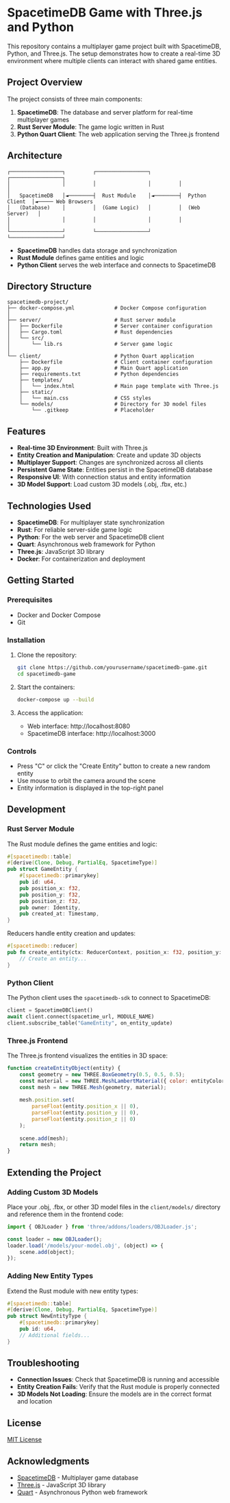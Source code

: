 # SpacetimeDB Game with Three.js and Python

This repository contains a multiplayer game project built with SpacetimeDB, Python, and Three.js. The setup demonstrates how to create a real-time 3D environment where multiple clients can interact with shared game entities.

## Project Overview

The project consists of three main components:

1. **SpacetimeDB**: The database and server platform for real-time multiplayer games
2. **Rust Server Module**: The game logic written in Rust
3. **Python Quart Client**: The web application serving the Three.js frontend

## Architecture

```
┌─────────────────┐         ┌─────────────────┐         ┌─────────────────┐
│                 │         │                 │         │                 │
│   SpacetimeDB   │◄────────┤  Rust Module    │◄────────┤  Python Client  │◄───── Web Browsers
│   (Database)    │         │  (Game Logic)   │         │  (Web Server)   │
│                 │         │                 │         │                 │
└─────────────────┘         └─────────────────┘         └─────────────────┘
```

- **SpacetimeDB** handles data storage and synchronization
- **Rust Module** defines game entities and logic
- **Python Client** serves the web interface and connects to SpacetimeDB

## Directory Structure

```
spacetimedb-project/
├── docker-compose.yml             # Docker Compose configuration
│
├── server/                        # Rust server module
│   ├── Dockerfile                 # Server container configuration 
│   ├── Cargo.toml                 # Rust dependencies
│   └── src/
│       └── lib.rs                 # Server game logic
│
└── client/                        # Python Quart application
    ├── Dockerfile                 # Client container configuration
    ├── app.py                     # Main Quart application
    ├── requirements.txt           # Python dependencies
    ├── templates/
    │   └── index.html             # Main page template with Three.js
    ├── static/
    │   └── main.css               # CSS styles
    └── models/                    # Directory for 3D model files
        └── .gitkeep               # Placeholder
```

## Features

- **Real-time 3D Environment**: Built with Three.js
- **Entity Creation and Manipulation**: Create and update 3D objects
- **Multiplayer Support**: Changes are synchronized across all clients
- **Persistent Game State**: Entities persist in the SpacetimeDB database
- **Responsive UI**: With connection status and entity information
- **3D Model Support**: Load custom 3D models (.obj, .fbx, etc.)

## Technologies Used

- **SpacetimeDB**: For multiplayer state synchronization
- **Rust**: For reliable server-side game logic
- **Python**: For the web server and SpacetimeDB client
- **Quart**: Asynchronous web framework for Python
- **Three.js**: JavaScript 3D library
- **Docker**: For containerization and deployment

## Getting Started

### Prerequisites

- Docker and Docker Compose
- Git

### Installation

1. Clone the repository:
   ```bash
   git clone https://github.com/yourusername/spacetimedb-game.git
   cd spacetimedb-game
   ```

2. Start the containers:
   ```bash
   docker-compose up --build
   ```

3. Access the application:
   - Web interface: http://localhost:8080
   - SpacetimeDB interface: http://localhost:3000

### Controls

- Press "C" or click the "Create Entity" button to create a new random entity
- Use mouse to orbit the camera around the scene
- Entity information is displayed in the top-right panel

## Development

### Rust Server Module

The Rust module defines the game entities and logic:

```rust
#[spacetimedb::table]
#[derive(Clone, Debug, PartialEq, SpacetimeType)]
pub struct GameEntity {
    #[spacetimedb::primarykey]
    pub id: u64,
    pub position_x: f32,
    pub position_y: f32,
    pub position_z: f32,
    pub owner: Identity,
    pub created_at: Timestamp,
}
```

Reducers handle entity creation and updates:

```rust
#[spacetimedb::reducer]
pub fn create_entity(ctx: ReducerContext, position_x: f32, position_y: f32, position_z: f32) -> u64 {
    // Create an entity...
}
```

### Python Client

The Python client uses the `spacetimedb-sdk` to connect to SpacetimeDB:

```python
client = SpacetimeDBClient()
await client.connect(spacetime_url, MODULE_NAME)
client.subscribe_table("GameEntity", on_entity_update)
```

### Three.js Frontend

The Three.js frontend visualizes the entities in 3D space:

```javascript
function createEntityObject(entity) {
    const geometry = new THREE.BoxGeometry(0.5, 0.5, 0.5);
    const material = new THREE.MeshLambertMaterial({ color: entityColors[entityId] });
    const mesh = new THREE.Mesh(geometry, material);
    
    mesh.position.set(
        parseFloat(entity.position_x || 0),
        parseFloat(entity.position_y || 0),
        parseFloat(entity.position_z || 0)
    );
    
    scene.add(mesh);
    return mesh;
}
```

## Extending the Project

### Adding Custom 3D Models

Place your .obj, .fbx, or other 3D model files in the `client/models/` directory and reference them in the frontend code:

```javascript
import { OBJLoader } from 'three/addons/loaders/OBJLoader.js';

const loader = new OBJLoader();
loader.load('/models/your-model.obj', (object) => {
    scene.add(object);
});
```

### Adding New Entity Types

Extend the Rust module with new entity types:

```rust
#[spacetimedb::table]
#[derive(Clone, Debug, PartialEq, SpacetimeType)]
pub struct NewEntityType {
    #[spacetimedb::primarykey]
    pub id: u64,
    // Additional fields...
}
```

## Troubleshooting

- **Connection Issues**: Check that SpacetimeDB is running and accessible
- **Entity Creation Fails**: Verify that the Rust module is properly connected
- **3D Models Not Loading**: Ensure the models are in the correct format and location

## License

[MIT License](LICENSE)

## Acknowledgments

- [SpacetimeDB](https://spacetimedb.com/) - Multiplayer game database
- [Three.js](https://threejs.org/) - JavaScript 3D library
- [Quart](https://pgjones.gitlab.io/quart/) - Asynchronous Python web framework